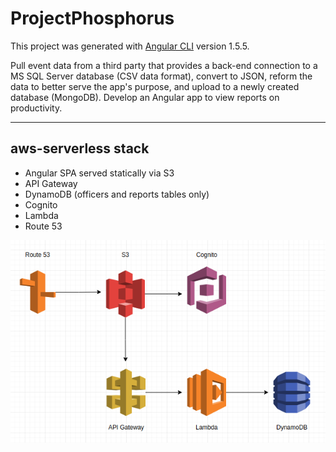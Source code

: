 # ProjectPhosphorus

This project was generated with [Angular CLI](https://github.com/angular/angular-cli) version 1.5.5.

Pull event data from a third party that provides a back-end connection to a MS SQL Server database (CSV data format), convert to JSON, reform the data to better serve the app's purpose, and upload to a newly created database (MongoDB). Develop an Angular app to view reports on productivity.

----
## aws-serverless stack

* Angular SPA served statically via S3
* API Gateway
* DynamoDB (officers and reports tables only)
* Cognito
* Lambda
* Route 53

![Serverless Diagram](https://raw.githubusercontent.com/sfdeloach/project-phosphorus/master/project-phosphorus.png)

